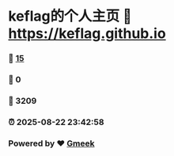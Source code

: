 # keflag的个人主页 :link: https://keflag.github.io 
### :page_facing_up: [15](https://keflag.github.io/tag.html) 
### :speech_balloon: 0 
### :hibiscus: 3209 
### :alarm_clock: 2025-08-22 23:42:58 
### Powered by :heart: [Gmeek](https://github.com/Meekdai/Gmeek)
